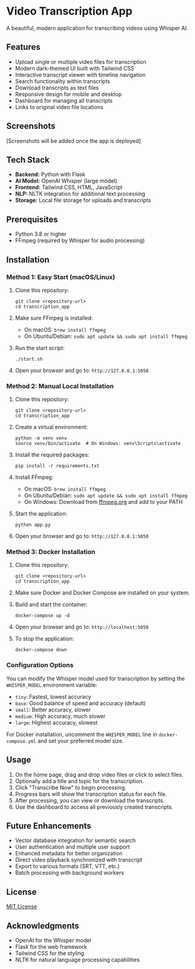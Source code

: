 # Video Transcription App

A beautiful, modern application for transcribing videos using Whisper AI.

## Features

- Upload single or multiple video files for transcription
- Modern dark-themed UI built with Tailwind CSS
- Interactive transcript viewer with timeline navigation
- Search functionality within transcripts
- Download transcripts as text files
- Responsive design for mobile and desktop
- Dashboard for managing all transcripts
- Links to original video file locations

## Screenshots

[Screenshots will be added once the app is deployed]

## Tech Stack

- **Backend:** Python with Flask
- **AI Model:** OpenAI Whisper (large model)
- **Frontend:** Tailwind CSS, HTML, JavaScript
- **NLP:** NLTK integration for additional text processing
- **Storage:** Local file storage for uploads and transcripts

## Prerequisites

- Python 3.8 or higher
- FFmpeg (required by Whisper for audio processing)

## Installation

### Method 1: Easy Start (macOS/Linux)

1. Clone this repository:
   ```
   git clone <repository-url>
   cd transcription_app
   ```

2. Make sure FFmpeg is installed:
   - On macOS: `brew install ffmpeg`
   - On Ubuntu/Debian: `sudo apt update && sudo apt install ffmpeg`

3. Run the start script:
   ```
   ./start.sh
   ```

4. Open your browser and go to: `http://127.0.0.1:5050`

### Method 2: Manual Local Installation

1. Clone this repository:
   ```
   git clone <repository-url>
   cd transcription_app
   ```

2. Create a virtual environment:
   ```
   python -m venv venv
   source venv/bin/activate  # On Windows: venv\Scripts\activate
   ```

3. Install the required packages:
   ```
   pip install -r requirements.txt
   ```

4. Install FFmpeg:
   - On macOS: `brew install ffmpeg`
   - On Ubuntu/Debian: `sudo apt update && sudo apt install ffmpeg`
   - On Windows: Download from [ffmpeg.org](https://ffmpeg.org/download.html) and add to your PATH

5. Start the application:
   ```
   python app.py
   ```

6. Open your browser and go to: `http://127.0.0.1:5050`

### Method 3: Docker Installation

1. Clone this repository:
   ```
   git clone <repository-url>
   cd transcription_app
   ```

2. Make sure Docker and Docker Compose are installed on your system.

3. Build and start the container:
   ```
   docker-compose up -d
   ```

4. Open your browser and go to: `http://localhost:5050`

5. To stop the application:
   ```
   docker-compose down
   ```

### Configuration Options

You can modify the Whisper model used for transcription by setting the `WHISPER_MODEL` environment variable:

- `tiny`: Fastest, lowest accuracy
- `base`: Good balance of speed and accuracy (default)
- `small`: Better accuracy, slower
- `medium`: High accuracy, much slower
- `large`: Highest accuracy, slowest

For Docker installation, uncomment the `WHISPER_MODEL` line in `docker-compose.yml` and set your preferred model size.

## Usage

1. On the home page, drag and drop video files or click to select files.
2. Optionally add a title and topic for the transcription.
3. Click "Transcribe Now" to begin processing.
4. Progress bars will show the transcription status for each file.
5. After processing, you can view or download the transcripts.
6. Use the dashboard to access all previously created transcripts.

## Future Enhancements

- Vector database integration for semantic search
- User authentication and multiple user support
- Enhanced metadata for better organization
- Direct video playback synchronized with transcript
- Export to various formats (SRT, VTT, etc.)
- Batch processing with background workers

## License

[MIT License](LICENSE)

## Acknowledgments

- OpenAI for the Whisper model
- Flask for the web framework
- Tailwind CSS for the styling
- NLTK for natural language processing capabilities